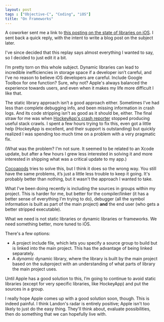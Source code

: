 ```yaml
---
layout: post
tags : ["Objective-C", "Coding", "iOS"]
title: "On Frameworks"
---
```


A coworker sent me a link to [this posting on the state of libraries on iOS](1). I sent back a quick reply, with the intent to write a blog post on the subject later.

I've since decided that this replay says almost everything I wanted to say, so I decided to just edit it a bit.

I’m pretty torn on this whole subject. Dynamic libraries can lead to incredible inefficiencies in storage space if a developer isn’t careful, and I’ve no reason to believe iOS developers are careful. Include Google Toolbox for one function? Sure, why not? Apple's always balanced the experience towards users, and even when it makes my life more difficult I like that.

The static library approach isn’t a good approach either. Sometimes I’ve had less than complete debugging info, and been missing information in crash logs. And its code stripping isn't as good as it should be, either. The final straw for me was when [HockeyApp's crash reporter](2) stopped producing useful stack crawls. I spent a few hours trying to fix this, even got a little help (HockeyApp is excellent, and their support is outstanding) but quickly realized I was spending too much time on a problem with a very pragmatic fix.

(What was the problem? I'm not sure. It seemed to be related to an Xcode update, but after a few hours I grew less interested in solving it and more interested in shipping what was a critical update to my app.)

[Cocoapods](3) tries to solve this, but I think it does so the wrong way. You still have the same problems, it’s just a little less trouble to keep it going. It's probably better than nothing, but it wasn't the approach I wanted to take.

What I’ve been doing recently is including the sources in groups within my project. This is harder for me, but better for the compiler/linker (it has a better sense of everything I'm trying to do), debugger (all the symbol information is built as part of the main project) **and** the end user (who gets a better stripped executable).

What we need is not static libraries or dynamic libraries or frameworks. We need something better, more tuned to iOS.

There's a few options:

* A project include file, which lets you specify a source group to build but is linked into the main project. This has the advantage of being linked separately.
* A *dynamic* dynamic library, where the library is built by the main project based on the subproject with an understanding of what parts of library the main project uses.

Until Apple has a good solution to this, I’m going to continue to avoid static libraries (except for very specific libraries, like HockeyApp) and put the sources in a group.

I really hope Apple comes up with a good solution soon, though. This is indeed painful. I think Landon's radar is entirely positive; Apple isn't too likely to just do the easy thing. They'll think about, evaluate possibilities, then do something that we can hopefully live with.

[1]: http://landonf.bikemonkey.org/code/ios/Radar_15800975_iOS_Frameworks.20140112.html
[2]: http://hockeyapp.net/
[3]: http://cocoapods.org